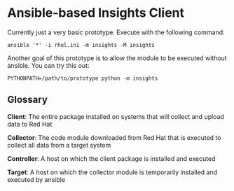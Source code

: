 # Ansible-based Insights Client

Currently just a very basic prototype.  Execute with the following command:

```
ansible '*' -i rhel.ini -m insights -M insights
```

Another goal of this prototype is to allow the module to be executed without ansible. You can try this out:

```
PYTHONPATH=/path/to/prototype python -m insights
```

## Glossary

**Client**: The entire package installed on systems that will collect and upload data to Red Hat

**Collector**: The code module downloaded from Red Hat that is executed to collect all data from a target system

**Controller**: A host on which the client package is installed and executed

**Target**: A host on which the collector module is temporarily installed and executed by ansible
